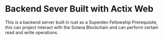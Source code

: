 # Backend Sever Built with Actix Web
This is a backend server built in rust as a Superdev Fellowship Prerequisite, this can project interact with the Solana Blockchain and can perform certain read and write operations.
